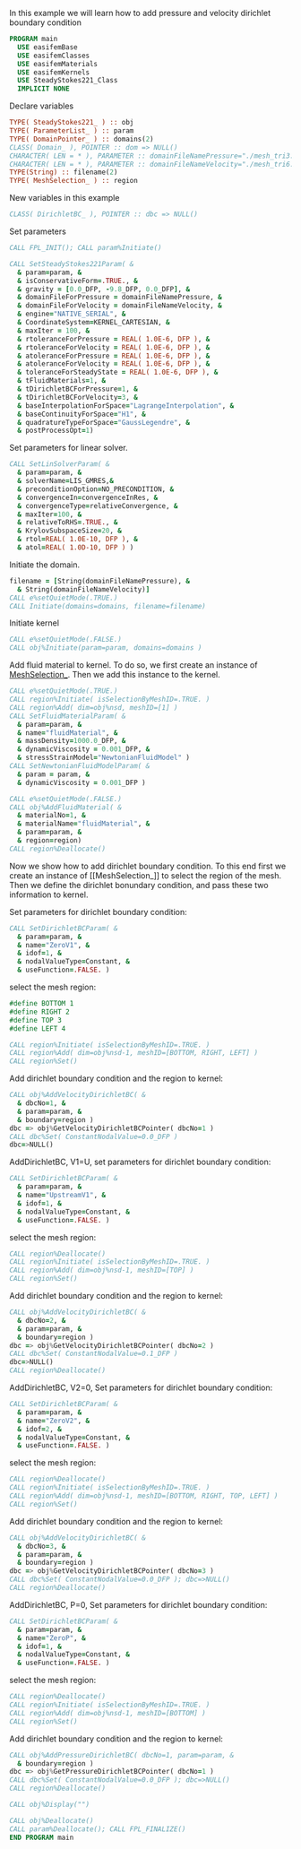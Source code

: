 In this example we will learn how to add pressure and velocity dirichlet boundary condition

```fortran
PROGRAM main
  USE easifemBase
  USE easifemClasses
  USE easifemMaterials
  USE easifemKernels
  USE SteadyStokes221_Class
  IMPLICIT NONE
```

Declare variables

```fortran
TYPE( SteadyStokes221_ ) :: obj
TYPE( ParameterList_ ) :: param
TYPE( DomainPointer_ ) :: domains(2)
CLASS( Domain_ ), POINTER :: dom => NULL()
CHARACTER( LEN = * ), PARAMETER :: domainFileNamePressure="./mesh_tri3.h5"
CHARACTER( LEN = * ), PARAMETER :: domainFileNameVelocity="./mesh_tri6.h5"
TYPE(String) :: filename(2)
TYPE( MeshSelection_ ) :: region
```

New variables in this example

```fortran
CLASS( DirichletBC_ ), POINTER :: dbc => NULL()
```

Set parameters

```fortran
CALL FPL_INIT(); CALL param%Initiate()
```

```fortran
CALL SetSteadyStokes221Param( &
  & param=param, &
  & isConservativeForm=.TRUE., &
  & gravity = [0.0_DFP, -9.8_DFP, 0.0_DFP], &
  & domainFileForPressure = domainFileNamePressure, &
  & domainFileForVelocity = domainFileNameVelocity, &
  & engine="NATIVE_SERIAL", &
  & CoordinateSystem=KERNEL_CARTESIAN, &
  & maxIter = 100, &
  & rtoleranceForPressure = REAL( 1.0E-6, DFP ), &
  & rtoleranceForVelocity = REAL( 1.0E-6, DFP ), &
  & atoleranceForPressure = REAL( 1.0E-6, DFP ), &
  & atoleranceForVelocity = REAL( 1.0E-6, DFP ), &
  & toleranceForSteadyState = REAL( 1.0E-6, DFP ), &
  & tFluidMaterials=1, &
  & tDirichletBCForPressure=1, &
  & tDirichletBCForVelocity=3, &
  & baseInterpolationForSpace="LagrangeInterpolation", &
  & baseContinuityForSpace="H1", &
  & quadratureTypeForSpace="GaussLegendre", &
  & postProcessOpt=1)
```

Set parameters for linear solver.

```fortran
CALL SetLinSolverParam( &
  & param=param, &
  & solverName=LIS_GMRES,&
  & preconditionOption=NO_PRECONDITION, &
  & convergenceIn=convergenceInRes, &
  & convergenceType=relativeConvergence, &
  & maxIter=100, &
  & relativeToRHS=.TRUE., &
  & KrylovSubspaceSize=20, &
  & rtol=REAL( 1.0E-10, DFP ), &
  & atol=REAL( 1.0D-10, DFP ) )
```

Initiate the domain.

```fortran
filename = [String(domainFileNamePressure), &
  & String(domainFileNameVelocity)]
CALL e%setQuietMode(.TRUE.)
CALL Initiate(domains=domains, filename=filename)
```

Initiate kernel

```fortran
CALL e%setQuietMode(.FALSE.)
CALL obj%Initiate(param=param, domains=domains )
```

Add fluid material to kernel. To do so, we first create an instance of [MeshSelection_](../MeshSelection/MeshSelection_.md).
Then we add this instance to the kernel.

```fortran
CALL e%setQuietMode(.TRUE.)
CALL region%Initiate( isSelectionByMeshID=.TRUE. )
CALL region%Add( dim=obj%nsd, meshID=[1] )
CALL SetFluidMaterialParam( &
  & param=param, &
  & name="fluidMaterial", &
  & massDensity=1000.0_DFP, &
  & dynamicViscosity = 0.001_DFP, &
  & stressStrainModel="NewtonianFluidModel" )
CALL SetNewtonianFluidModelParam( &
  & param = param, &
  & dynamicViscosity = 0.001_DFP )
```

```fortran
CALL e%setQuietMode(.FALSE.)
CALL obj%AddFluidMaterial( &
  & materialNo=1, &
  & materialName="fluidMaterial", &
  & param=param, &
  & region=region)
CALL region%Deallocate()
```

Now we show how to add dirichlet boundary condition. To this end first we create an instance of [[MeshSelection_]] to select the region of the mesh. Then we define the dirichlet bonundary condition, and pass these two information to kernel.

Set parameters for dirichlet boundary condition:

```fortran
CALL SetDirichletBCParam( &
  & param=param, &
  & name="ZeroV1", &
  & idof=1, &
  & nodalValueType=Constant, &
  & useFunction=.FALSE. )
```

select the mesh region:

```fortran
#define BOTTOM 1
#define RIGHT 2
#define TOP 3
#define LEFT 4
```

```fortran
CALL region%Initiate( isSelectionByMeshID=.TRUE. )
CALL region%Add( dim=obj%nsd-1, meshID=[BOTTOM, RIGHT, LEFT] )
CALL region%Set()
```

Add dirichlet boundary condition and the region to kernel:

```fortran
CALL obj%AddVelocityDirichletBC( &
  & dbcNo=1, &
  & param=param, &
  & boundary=region )
dbc => obj%GetVelocityDirichletBCPointer( dbcNo=1 )
CALL dbc%Set( ConstantNodalValue=0.0_DFP )
dbc=>NULL()
```

AddDirichletBC, V1=U, set parameters for dirichlet boundary condition:

```fortran
CALL SetDirichletBCParam( &
  & param=param, &
  & name="UpstreamV1", &
  & idof=1, &
  & nodalValueType=Constant, &
  & useFunction=.FALSE. )
```

select the mesh region:

```fortran
CALL region%Deallocate()
CALL region%Initiate( isSelectionByMeshID=.TRUE. )
CALL region%Add( dim=obj%nsd-1, meshID=[TOP] )
CALL region%Set()
```

Add dirichlet boundary condition and the region to kernel:

```fortran
CALL obj%AddVelocityDirichletBC( &
  & dbcNo=2, &
  & param=param, &
  & boundary=region )
dbc => obj%GetVelocityDirichletBCPointer( dbcNo=2 )
CALL dbc%Set( ConstantNodalValue=0.1_DFP )
dbc=>NULL()
CALL region%Deallocate()
```

AddDirichletBC, V2=0, Set parameters for dirichlet boundary condition:

```fortran
CALL SetDirichletBCParam( &
  & param=param, &
  & name="ZeroV2", &
  & idof=2, &
  & nodalValueType=Constant, &
  & useFunction=.FALSE. )
```

select the mesh region:

```fortran
CALL region%Deallocate()
CALL region%Initiate( isSelectionByMeshID=.TRUE. )
CALL region%Add( dim=obj%nsd-1, meshID=[BOTTOM, RIGHT, TOP, LEFT] )
CALL region%Set()
```

Add dirichlet boundary condition and the region to kernel:

```fortran
CALL obj%AddVelocityDirichletBC( &
  & dbcNo=3, &
  & param=param, &
  & boundary=region )
dbc => obj%GetVelocityDirichletBCPointer( dbcNo=3 )
CALL dbc%Set( ConstantNodalValue=0.0_DFP ); dbc=>NULL()
CALL region%Deallocate()
```

AddDirichletBC, P=0, Set parameters for dirichlet boundary condition:

```fortran
CALL SetDirichletBCParam( &
  & param=param, &
  & name="ZeroP", &
  & idof=1, &
  & nodalValueType=Constant, &
  & useFunction=.FALSE. )
```

select the mesh region:

```fortran
CALL region%Deallocate()
CALL region%Initiate( isSelectionByMeshID=.TRUE. )
CALL region%Add( dim=obj%nsd-1, meshID=[BOTTOM] )
CALL region%Set()
```

Add dirichlet boundary condition and the region to kernel:

```fortran
CALL obj%AddPressureDirichletBC( dbcNo=1, param=param, &
  & boundary=region )
dbc => obj%GetPressureDirichletBCPointer( dbcNo=1 )
CALL dbc%Set( ConstantNodalValue=0.0_DFP ); dbc=>NULL()
CALL region%Deallocate()
```

```fortran
CALL obj%Display("")
```

```fortran
CALL obj%Deallocate()
CALL param%Deallocate(); CALL FPL_FINALIZE()
END PROGRAM main
```
